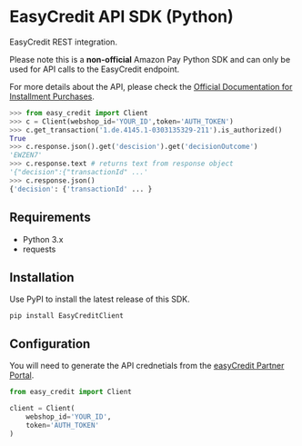 # EasyCredit API SDK (Python)

EasyCredit REST integration. 

Please note this is a **non-official** Amazon Pay Python SDK and can only be used for API calls to the EasyCredit
endpoint.

For more details about the API, please check
the [Official Documentation for Installment Purchases](https://developer.easycredit-ratenkauf.de/documentation/api-dokumentation-v3/).

```python
>>> from easy_credit import Client
>>> c = Client(webshop_id='YOUR_ID',token='AUTH_TOKEN')
>>> c.get_transaction('1.de.4145.1-0303135329-211').is_authorized()
True
>>> c.response.json().get('descision').get('decisionOutcome')
'EWZEN7'
>>> c.response.text # returns text from response object
'{"decision":{"transactionId" ...'
>>> c.response.json() 
{'decision': {'transactionId' ... }
```

## Requirements

* Python 3.x
* requests 

## Installation

Use PyPI to install the latest release of this SDK.

```shell
pip install EasyCreditClient
```

## Configuration

You will need to generate the API crednetials from the [easyCredit Partner Portal](partner.easycredit-ratenkauf.de).

```python
from easy_credit import Client

client = Client(
    webshop_id='YOUR_ID',
    token='AUTH_TOKEN'
)
```

